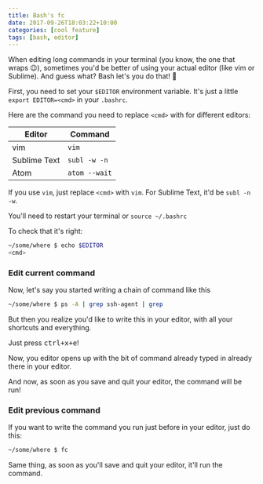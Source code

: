 ```yaml
---
title: Bash's fc
date: 2017-09-26T18:03:22+10:00
categories: [cool feature]
tags: [bash, editor]
---
```


When editing long commands in your terminal (you know, the one that wraps
:wink:), sometimes you'd be better of using your actual editor (like vim or
Sublime). And guess what? Bash let's you do that! :tada:<!--more-->


First, you need to set your `$EDITOR` environment variable. It's just a little
`export EDITOR=<cmd>` in your `.bashrc`.

Here are the command you need to replace `<cmd>` with for different editors:

| Editor       | Command       |
|--------------|---------------|
| vim          | `vim`         |
| Sublime Text | `subl -w -n`  |
| Atom         | `atom --wait` |

If you use `vim`, just replace `<cmd>` with `vim`. For Sublime Text, it'd be
`subl -n -w`.

You'll need to restart your terminal or `source ~/.bashrc`

To check that it's right:

```bash
~/some/where $ echo $EDITOR
<cmd>
```

### Edit current command

Now, let's say you started writing a chain of command like this

```bash
~/some/where $ ps -A | grep ssh-agent | grep 
```

But then you realize you'd like to write this in your editor, with all your
shortcuts and everything.

Just press <kbd>ctrl+x+e</kbd>!

Now, you editor opens up with the bit of command already typed in already there
in your editor.

And now, as soon as you save and quit your editor, the command will be run!

### Edit previous command

If you want to write the command you run just before in your editor, just do
this:

```bash
~/some/where $ fc
```

Same thing, as soon as you'll save and quit your editor, it'll run the command.
